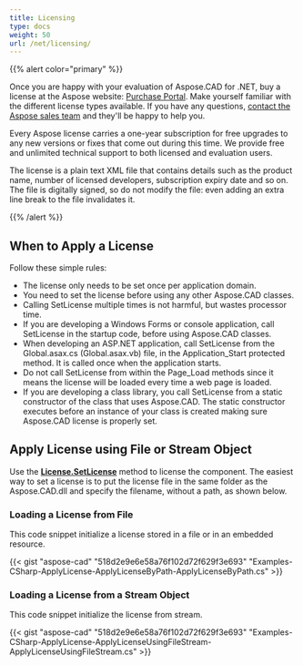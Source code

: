 ```yaml
---
title: Licensing
type: docs
weight: 50
url: /net/licensing/
---
```


{{% alert color="primary" %}}

Once you are happy with your evaluation of Aspose.CAD for .NET, buy a license at the Aspose website: [Purchase Portal](https://purchase.aspose.com/buy). Make yourself familiar with the different license types available. If you have any questions, [contact the Aspose sales team](https://company.aspose.com/contact) and they'll be happy to help you.

Every Aspose license carries a one-year subscription for free upgrades to any new versions or fixes that come out during this time. We provide free and unlimited technical support to both licensed and evaluation users.

The license is a plain text XML file that contains details such as the product name, number of licensed developers, subscription expiry date and so on. The file is digitally signed, so do not modify the file: even adding an extra line break to the file invalidates it.

{{% /alert %}}

## **When to Apply a License**

Follow these simple rules:

- The license only needs to be set once per application domain.
- You need to set the license before using any other Aspose.CAD classes.
- Calling SetLicense multiple times is not harmful, but wastes processor time.
- If you are developing a Windows Forms or console application, call SetLicense in the startup code, before using Aspose.CAD classes.
- When developing an ASP.NET application, call SetLicense from the Global.asax.cs (Global.asax.vb) file, in the Application_Start protected method. It is called once when the application starts.
- Do not call SetLicense from within the Page_Load methods since it means the license will be loaded every time a web page is loaded.
- If you are developing a class library, you call SetLicense from a static constructor of the class that uses Aspose.CAD. The static constructor executes before an instance of your class is created making sure Aspose.CAD license is properly set.

## **Apply License using File or Stream Object**

Use the **[License.SetLicense](https://apireference.aspose.com/cad/net/aspose.cad.license/setlicense/methods/1)** method to license the component. The easiest way to set a license is to put the license file in the same folder as the Aspose.CAD.dll and specify the filename, without a path, as shown below.

### **Loading a License from File**

This code snippet initialize a license stored in a file or in an embedded resource.

{{< gist "aspose-cad" "518d2e9e6e58a76f102d72f629f3e693" "Examples-CSharp-ApplyLicense-ApplyLicenseByPath-ApplyLicenseByPath.cs" >}}

### **Loading a License from a Stream Object**

This code snippet initialize the license from stream.

{{< gist "aspose-cad" "518d2e9e6e58a76f102d72f629f3e693" "Examples-CSharp-ApplyLicense-ApplyLicenseUsingFileStream-ApplyLicenseUsingFileStream.cs" >}}
